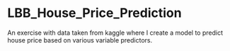 # LBB_House_Price_Prediction
An exercise with data taken from kaggle where I create a model to predict house price based on various variable predictors.
